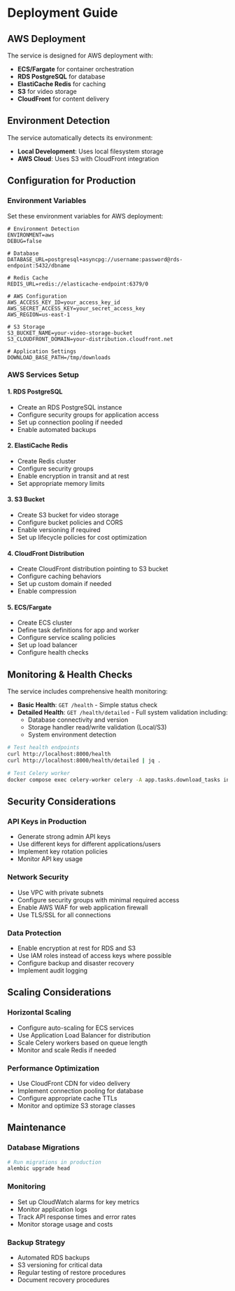 # Deployment Guide

## AWS Deployment

The service is designed for AWS deployment with:
- **ECS/Fargate** for container orchestration
- **RDS PostgreSQL** for database
- **ElastiCache Redis** for caching
- **S3** for video storage
- **CloudFront** for content delivery

## Environment Detection

The service automatically detects its environment:
- **Local Development**: Uses local filesystem storage
- **AWS Cloud**: Uses S3 with CloudFront integration

## Configuration for Production

### Environment Variables

Set these environment variables for AWS deployment:

```env
# Environment Detection
ENVIRONMENT=aws
DEBUG=false

# Database
DATABASE_URL=postgresql+asyncpg://username:password@rds-endpoint:5432/dbname

# Redis Cache
REDIS_URL=redis://elasticache-endpoint:6379/0

# AWS Configuration
AWS_ACCESS_KEY_ID=your_access_key_id
AWS_SECRET_ACCESS_KEY=your_secret_access_key
AWS_REGION=us-east-1

# S3 Storage
S3_BUCKET_NAME=your-video-storage-bucket
S3_CLOUDFRONT_DOMAIN=your-distribution.cloudfront.net

# Application Settings
DOWNLOAD_BASE_PATH=/tmp/downloads
```

### AWS Services Setup

#### 1. RDS PostgreSQL
- Create an RDS PostgreSQL instance
- Configure security groups for application access
- Set up connection pooling if needed
- Enable automated backups

#### 2. ElastiCache Redis
- Create Redis cluster
- Configure security groups
- Enable encryption in transit and at rest
- Set appropriate memory limits

#### 3. S3 Bucket
- Create S3 bucket for video storage
- Configure bucket policies and CORS
- Enable versioning if required
- Set up lifecycle policies for cost optimization

#### 4. CloudFront Distribution
- Create CloudFront distribution pointing to S3 bucket
- Configure caching behaviors
- Set up custom domain if needed
- Enable compression

#### 5. ECS/Fargate
- Create ECS cluster
- Define task definitions for app and worker
- Configure service scaling policies
- Set up load balancer
- Configure health checks

## Monitoring & Health Checks

The service includes comprehensive health monitoring:

- **Basic Health**: `GET /health` - Simple status check
- **Detailed Health**: `GET /health/detailed` - Full system validation including:
  - Database connectivity and version
  - Storage handler read/write validation (Local/S3)
  - System environment detection

```bash
# Test health endpoints
curl http://localhost:8000/health
curl http://localhost:8000/health/detailed | jq .

# Test Celery worker
docker compose exec celery-worker celery -A app.tasks.download_tasks inspect ping
```

## Security Considerations

### API Keys in Production
- Generate strong admin API keys
- Use different keys for different applications/users
- Implement key rotation policies
- Monitor API key usage

### Network Security
- Use VPC with private subnets
- Configure security groups with minimal required access
- Enable AWS WAF for web application firewall
- Use TLS/SSL for all connections

### Data Protection
- Enable encryption at rest for RDS and S3
- Use IAM roles instead of access keys where possible
- Configure backup and disaster recovery
- Implement audit logging

## Scaling Considerations

### Horizontal Scaling
- Configure auto-scaling for ECS services
- Use Application Load Balancer for distribution
- Scale Celery workers based on queue length
- Monitor and scale Redis if needed

### Performance Optimization
- Use CloudFront CDN for video delivery
- Implement connection pooling for database
- Configure appropriate cache TTLs
- Monitor and optimize S3 storage classes

## Maintenance

### Database Migrations
```bash
# Run migrations in production
alembic upgrade head
```

### Monitoring
- Set up CloudWatch alarms for key metrics
- Monitor application logs
- Track API response times and error rates
- Monitor storage usage and costs

### Backup Strategy
- Automated RDS backups
- S3 versioning for critical data
- Regular testing of restore procedures
- Document recovery procedures